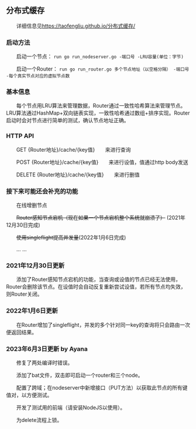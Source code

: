 ## 分布式缓存
&emsp;&emsp;详细信息见<https://taofengliu.github.io/分布式缓存/>
### 启动方法
&emsp;&emsp;启动一个节点： 
```run go run_nodeserver.go -端口号 -LRU容量(单位：字节) ```

&emsp;&emsp;启动一个Router：
```run go run_router.go 多个节点地址（以空格分隔） -端口号 -每个真实节点对应的虚拟节点数```

### 基本信息
&emsp;&emsp;每个节点用LRU算法来管理数据，Router通过一致性哈希算法来管理节点。LRU算法通过HashMap+双向链表实现，一致性哈希通过数组+排序实现。Router
启动时会对节点进行简单的测试，确认节点地址正确。

### HTTP API
&emsp;&emsp;GET {Router地址}/cache/{key值}&emsp;&emsp;来进行查询

&emsp;&emsp;POST {Router地址}/cache/{key值}&emsp;&emsp;来进行设值，值通过http body发送

&emsp;&emsp;DELETE {Router地址}/cache/{key值}&emsp;&emsp;来进行删值
### 接下来可能还会补充的功能
&emsp;&emsp;在线增删节点

&emsp;&emsp;~~Router感知节点宕机（现在如果一个节点宕机整个系统就崩溃了）~~ (2021年12月30日完成)

&emsp;&emsp;~~使用singleflight提高并发量~~(2022年1月6日完成)

&emsp;&emsp;... ...

### 2021年12月30日更新
&emsp;&emsp;添加了Router感知节点宕机的功能，当查询或设值的节点已经无法使用，Router会删除该节点。在设值时会自动反复重新尝试设值，若所有节点均失效，则Router关闭。

### 2022年1月6日更新
&emsp;&emsp;在Router增加了singleflight，并发的多个针对同一key的查询将只会路由一次便返回结果。

### 2023年6月3日更新 by Ayana
&emsp;&emsp;修复了两处编译时错误。

&emsp;&emsp;添加了bat文件，双击即可启动一个router和三个node。

&emsp;&emsp;配置了跨域；在nodeserver中新增接口（PUT方法）以获取此节点的所有键值对，以方便测试。

&emsp;&emsp;开发了测试用的前端（请安装NodeJS以使用）。

&emsp;&emsp;为delete流程上锁。